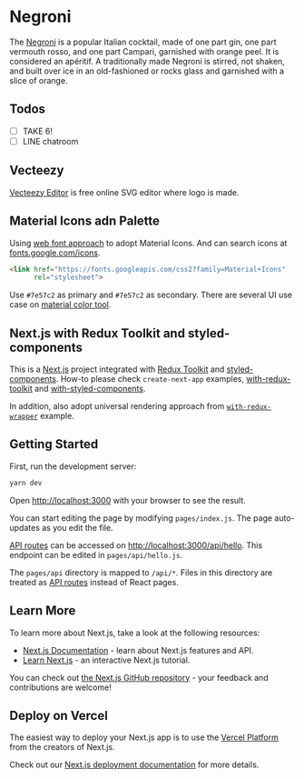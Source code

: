 # Negroni

The [Negroni](https://negroni.vercel.app/) is a popular Italian cocktail, made of one part gin, one part vermouth rosso, and one part Campari, garnished with orange peel. It is considered an apéritif. A traditionally made Negroni is stirred, not shaken, and built over ice in an old-fashioned or rocks glass and garnished with a slice of orange.

## Todos

- [ ] TAKE 6!
- [ ] LINE chatroom

## Vecteezy

[Vecteezy Editor](https://www.vecteezy.com/editor) is free online SVG editor where logo is made.

## Material Icons adn Palette

Using [web font approach](https://github.com/google/material-design-icons#using-a-font) to adopt Material Icons. And can search icons at [fonts.google.com/icons](https://fonts.google.com/icons).

```html
<link href="https://fonts.googleapis.com/css2?family=Material+Icons"
      rel="stylesheet">
```

Use `#7e57c2` as primary and `#7e57c2` as secondary. There are several UI use case on [material color tool](https://material.io/resources/color/#!/?view.left=0&view.right=0&primary.color=7E57C2&secondary.color=7E57C2).

## Next.js with Redux Toolkit and styled-components

This is a [Next.js](https://nextjs.org/) project integrated with [Redux Toolkit](https://redux-toolkit.js.org) and [styled-components](https://styled-components.com/). How-to please check `create-next-app` examples, [with-redux-toolkit](https://github.com/vercel/next.js/tree/canary/examples/with-redux-toolkit) and [with-styled-components](https://github.com/vercel/next.js/tree/master/examples/with-styled-components).

In addition, also adopt universal rendering approach from [`with-redux-wrapper`](https://github.com/vercel/next.js/tree/canary/examples/with-redux-wrapper) example.

## Getting Started

First, run the development server:

```bash
yarn dev
```

Open [http://localhost:3000](http://localhost:3000) with your browser to see the result.

You can start editing the page by modifying `pages/index.js`. The page auto-updates as you edit the file.

[API routes](https://nextjs.org/docs/api-routes/introduction) can be accessed on [http://localhost:3000/api/hello](http://localhost:3000/api/hello). This endpoint can be edited in `pages/api/hello.js`.

The `pages/api` directory is mapped to `/api/*`. Files in this directory are treated as [API routes](https://nextjs.org/docs/api-routes/introduction) instead of React pages.

## Learn More

To learn more about Next.js, take a look at the following resources:

- [Next.js Documentation](https://nextjs.org/docs) - learn about Next.js features and API.
- [Learn Next.js](https://nextjs.org/learn) - an interactive Next.js tutorial.

You can check out [the Next.js GitHub repository](https://github.com/vercel/next.js/) - your feedback and contributions are welcome!

## Deploy on Vercel

The easiest way to deploy your Next.js app is to use the [Vercel Platform](https://vercel.com/import?utm_medium=default-template&filter=next.js&utm_source=create-next-app&utm_campaign=create-next-app-readme) from the creators of Next.js.

Check out our [Next.js deployment documentation](https://nextjs.org/docs/deployment) for more details.
